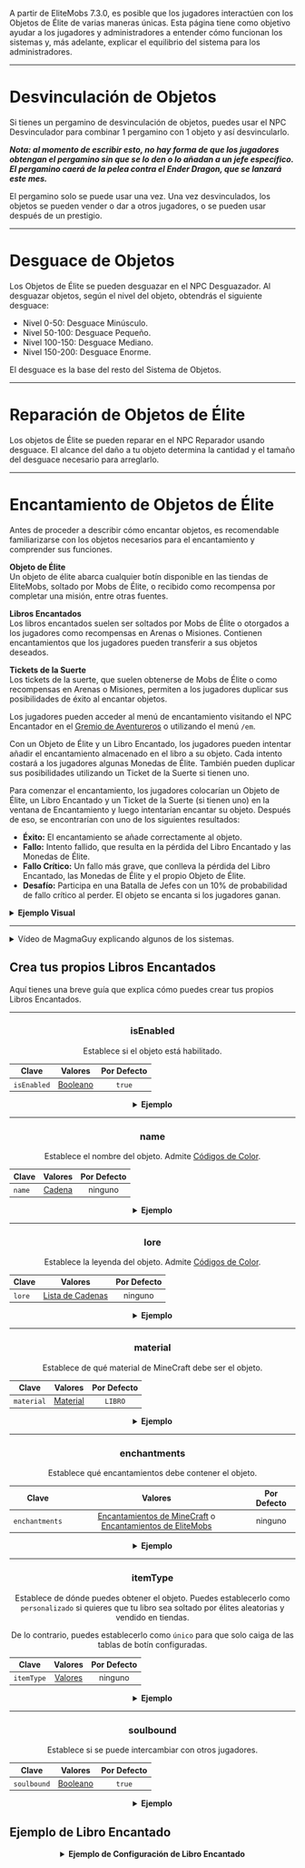 A partir de EliteMobs 7.3.0, es posible que los jugadores interactúen con los Objetos de Élite de varias maneras únicas.
Esta página tiene como objetivo ayudar a los jugadores y administradores a entender cómo funcionan los sistemas y, más
adelante, explicar el equilibrio del sistema para los administradores.

***

# Desvinculación de Objetos

Si tienes un pergamino de desvinculación de objetos, puedes usar el NPC Desvinculador para combinar 1 pergamino con 1
objeto y así desvincularlo.

***Nota: al momento de escribir esto, no hay forma de que los jugadores obtengan el pergamino sin que se lo den o lo
añadan a un jefe específico. El pergamino caerá de la pelea contra el Ender Dragon, que se lanzará este mes.***

El pergamino solo se puede usar una vez. Una vez desvinculados, los objetos se pueden vender o dar a otros jugadores, o
se pueden usar después de un prestigio.

***

# Desguace de Objetos

Los Objetos de Élite se pueden desguazar en el NPC Desguazador. Al desguazar objetos, según el nivel del objeto,
obtendrás el siguiente desguace:

- Nivel 0-50: Desguace Minúsculo.
- Nivel 50-100: Desguace Pequeño.
- Nivel 100-150: Desguace Mediano.
- Nivel 150-200: Desguace Enorme.

El desguace es la base del resto del Sistema de Objetos.

***

# Reparación de Objetos de Élite

Los objetos de Élite se pueden reparar en el NPC Reparador usando desguace. El alcance del daño a tu objeto determina la
cantidad y el tamaño del desguace necesario para arreglarlo.

***

# Encantamiento de Objetos de Élite

Antes de proceder a describir cómo encantar objetos, es recomendable familiarizarse con los objetos necesarios para el
encantamiento y comprender sus funciones.

**Objeto de Élite**
</br>Un objeto de élite abarca cualquier botín disponible en las tiendas de EliteMobs, soltado por Mobs de Élite, o
recibido como recompensa por completar una misión, entre otras fuentes.

**Libros Encantados**
</br>Los libros encantados suelen ser soltados por Mobs de Élite o otorgados a los jugadores como recompensas en Arenas
o Misiones. Contienen encantamientos que los jugadores pueden transferir a sus objetos deseados.

**Tickets de la Suerte**
</br>Los tickets de la suerte, que suelen obtenerse de Mobs de Élite o como recompensas en Arenas o Misiones, permiten a
los jugadores duplicar sus posibilidades de éxito al encantar objetos.

Los jugadores pueden acceder al menú de encantamiento visitando el NPC Encantador en
el [Gremio de Aventureros]($language$/elitemobs/adventurers_guild_world.md) o utilizando el menú `/em`.

Con un Objeto de Élite y un Libro Encantado, los jugadores pueden intentar añadir el encantamiento almacenado en el
libro a su objeto. Cada intento costará a los jugadores algunas Monedas de Élite. También pueden duplicar sus
posibilidades utilizando un Ticket de la Suerte si tienen uno.

Para comenzar el encantamiento, los jugadores colocarían un Objeto de Élite, un Libro Encantado y un Ticket de la
Suerte (si tienen uno) en la ventana de Encantamiento y luego intentarían encantar su objeto. Después de eso, se
encontrarían con uno de los siguientes resultados:

- **Éxito:** El encantamiento se añade correctamente al objeto.
- **Fallo:** Intento fallido, que resulta en la pérdida del Libro Encantado y las Monedas de Élite.
- **Fallo Crítico:** Un fallo más grave, que conlleva la pérdida del Libro Encantado, las Monedas de Élite y el propio
  Objeto de Élite.
- **Desafío:** Participa en una Batalla de Jefes con un 10% de probabilidad de fallo crítico al perder. El objeto se
  encanta si los jugadores ganan.

<details>

<summary><b>Ejemplo Visual</b></summary>

<div align="center">

<video autoplay loop muted>
  <source src="../../../img/wiki/enchant_example.webm" type="video/webm">
  Tu navegador no soporta la etiqueta de vídeo.
</video>

</div>

</details>

***

<details>
  <summary>Vídeo de MagmaGuy explicando algunos de los sistemas.</summary>

  <div style="text-align: center;">
    <iframe width="560" height="315" src="https://www.youtube.com/embed/MtfeS6fq0Pw" frameborder="0" allowfullscreen></iframe>
  </div>

</details>

## Crea tus propios Libros Encantados

Aquí tienes una breve guía que explica cómo puedes crear tus propios Libros Encantados.

<div align="center">

***

### isEnabled

Establece si el objeto está habilitado.

| Clave       |        Valores        | Por Defecto |
|-------------|:---------------------:|:-----------:|
| `isEnabled` | [Booleano](#booleano) |   `true`    |

<details> 

<summary><b>Ejemplo</b></summary>

<div align="left">

```yml
isEnabled: true
```

</div>

</details>

***

### name

Establece el nombre del objeto. Admite [Códigos de Color](#códigos_de_color).

| Clave  |      Valores      | Por Defecto |
|--------|:-----------------:|:-----------:|
| `name` | [Cadena](#cadena) |   ninguno   |

<details> 

<summary><b>Ejemplo</b></summary>

<div align="left">

```yml
name: '&aLibro Encantado Personalizado de Élite'
```

<div align="center">

![create_book_name.jpg](../../../img/wiki/create_book_name.jpg)

</div>

</div>

</details>

***

### lore

Establece la leyenda del objeto. Admite [Códigos de Color](#códigos_de_color).

| Clave  |                Valores                | Por Defecto |
|--------|:-------------------------------------:|:-----------:|
| `lore` | [Lista de Cadenas](#lista_de_cadenas) |   ninguno   |

<details> 

<summary><b>Ejemplo</b></summary>

<div align="left">

```yml
lore:
- '&2Usa este libro personalizado para'
- '&2encantar objetos en el encantador!'
```

<div align="center">

![create_book_lore.jpg](../../../img/wiki/create_book_lore.jpg)

</div>

</div>

</details>

***

### material

Establece de qué material de MineCraft debe ser el objeto.

| Clave      |        Valores        | Por Defecto |
|------------|:---------------------:|:-----------:|
| `material` | [Material](#material) |   `LIBRO`   |

<details> 

<summary><b>Ejemplo</b></summary>

<div align="left">

```yml
material: LIBRO
```

<div align="center">

![create_book_material.jpg](../../../img/wiki/create_book_material.jpg)

</div>

</div>

</details>

***

### enchantments

Establece qué encantamientos debe contener el objeto.

| Clave          |                                                                                              Valores                                                                                               | Por Defecto |
|----------------|:--------------------------------------------------------------------------------------------------------------------------------------------------------------------------------------------------:|:-----------:|
| `enchantments` | [Encantamientos de MineCraft](https://hub.spigotmc.org/javadocs/spigot/org/bukkit/enchantments/Enchantment.html) o [Encantamientos de EliteMobs]($language$/elitemobs/custom_enchantments_list.md) |   ninguno   |

<details> 

<summary><b>Ejemplo</b></summary>

<div align="left">

```yml
enchantments:
- TERREMOTO,1
- SUERTE,1
```

<div align="center">

![create_book_enchantments.jpg](../../../img/wiki/create_book_enchantments.jpg)

</div>

</div>

</details>

***

### itemType

Establece de dónde puedes obtener el objeto. Puedes establecerlo como `personalizado` si quieres que tu libro sea
soltado por élites aleatorias y vendido en tiendas.

De lo contrario, puedes establecerlo como `único` para que solo caiga de las tablas de botín configuradas.

| Clave      |                              Valores                               | Por Defecto |
|------------|:------------------------------------------------------------------:|:-----------:|
| `itemType` | [Valores]($language$/elitemobs/creating_items.md&section=itemtype) |   ninguno   |

<details> 

<summary><b>Ejemplo</b></summary>

<div align="left">

```yml
itemType: personalizado
```

</div>

</details>

***

### soulbound

Establece si se puede intercambiar con otros jugadores.

| Clave       |        Valores        | Por Defecto |
|-------------|:---------------------:|:-----------:|
| `soulbound` | [Booleano](#booleano) |   `true`    |

<details> 

<summary><b>Ejemplo</b></summary>

<div align="left">

```yml
soulbound: true
```

</div>

</details>

</div>

## Ejemplo de Libro Encantado

<div align="center">

<details> 

<summary><b>Ejemplo de Configuración de Libro Encantado</b></summary>

<div align="left">

```yml
isEnabled: true
material: LIBRO
name: '&5Excelente Libro Encantado de Minería'
lore:
- '&2¡Se usa para encantar objetos en el encantador!'
enchantments:
- REMENDADO,1
- PERFORACIÓN,1
itemType: ÚNICO
soulbound: false
```

Como puedes ver, crear tus Libros Encantados no es tan complicado. La mayoría de los ajustes son ajustes regulares que
usarías al crear un [objeto]($language$/elitemobs/creating_items.md).

Excepto que, por supuesto, aquí nuestro enfoque principal sería la sección `enchantments`. Nuestro libro de ejemplo
tiene un encantamiento de MineCraft `REMENDADO` y un encantamiento de EliteMobs `PERFORACIÓN`.

Esto haría de nuestro libro de ejemplo un excelente libro que querrías usar en un pico.

</div>

</details>

</div>
